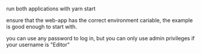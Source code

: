 run both applications with yarn start

ensure that the web-app has the correct environment cariable, the example is good enough to start with.

you can use any password to log in, but you can only use admin privileges if your username is "Editor"
